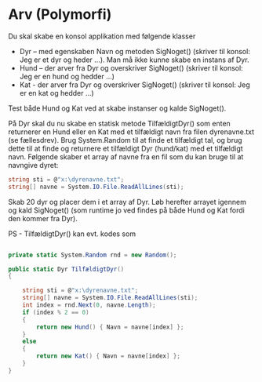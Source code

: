 ﻿# Arv (Polymorfi)

Du skal skabe en konsol applikation med følgende klasser
* Dyr – med egenskaben Navn og metoden SigNoget() (skriver til konsol: Jeg er et dyr og heder …). Man må ikke kunne skabe en instans af Dyr.
* Hund – der arver fra Dyr og overskriver SigNoget() (skriver til konsol: Jeg er en hund og hedder …)
* Kat - der arver fra Dyr og overskriver SigNoget() (skriver til konsol: Jeg er en kat og hedder …)

Test både Hund og Kat ved at skabe instanser og kalde SigNoget().

På Dyr skal du nu skabe en statisk metode TilfældigtDyr() som enten returnerer en Hund eller en Kat med et tilfældigt navn fra filen dyrenavne.txt (se fællesdrev). Brug System.Random til at finde et tilfældigt tal, og brug dette til at finde og returnere et tilfældigt Dyr (hund/kat) med et tilfældigt navn. 
Følgende skaber et array af navne fra en fil som du kan bruge til at navngive dyret:

```csharp
string sti = @"x:\dyrenavne.txt";
string[] navne = System.IO.File.ReadAllLines(sti);
```

Skab 20 dyr og placer dem i et array af Dyr. Løb herefter arrayet igennem og kald SigNoget() (som runtime jo ved findes på både Hund og Kat fordi den kommer fra Dyr).

PS - TilfældigtDyr() kan evt. kodes som

```csharp

private static System.Random rnd = new Random();

public static Dyr TilfældigtDyr()
{

    string sti = @"x:\dyrenavne.txt";
    string[] navne = System.IO.File.ReadAllLines(sti);
    int index = rnd.Next(0, navne.Length);
    if (index % 2 == 0)
    {
        return new Hund() { Navn = navne[index] };
    }
    else
    {
        return new Kat() { Navn = navne[index] };
    }
}
```